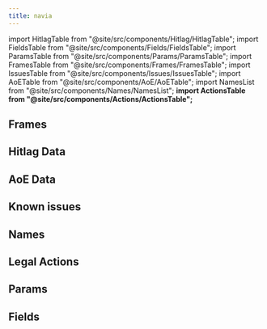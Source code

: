 ```yaml
---
title: navia
---
```


import HitlagTable from "@site/src/components/Hitlag/HitlagTable";
import FieldsTable from "@site/src/components/Fields/FieldsTable";
import ParamsTable from "@site/src/components/Params/ParamsTable";
import FramesTable from "@site/src/components/Frames/FramesTable";
import IssuesTable from "@site/src/components/Issues/IssuesTable";
import AoETable from "@site/src/components/AoE/AoETable";
import NamesList from "@site/src/components/Names/NamesList";
**import ActionsTable from "@site/src/components/Actions/ActionsTable";**

## Frames

<FramesTable item_key="navia" />

## Hitlag Data

<HitlagTable item_key="navia" />

## AoE Data

<AoETable item_key="navia" />

## Known issues

<IssuesTable item_key="navia" />

## Names

<NamesList item_key="navia" />

## Legal Actions

<ActionsTable item_key="navia" />

## Params

<ParamsTable item_key="navia" />

## Fields

<FieldsTable item_key="navia" />
